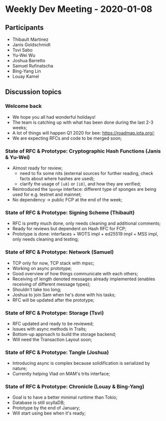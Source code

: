 # Weekly Dev Meeting - 2020-01-08

## Participants

- Thibault Martinez
- Janis Goldschmidt
- Tsvi Sabo
- Yu-Wei Wu
- Joshua Barretto
- Samuel Rufinatscha
- Bing-Yang Lin
- Louay Kamel

## Discussion topics

### Welcome back

- We hope you all had wonderful holidays!
- The team is catching up with what has been done during the last 2-3 weeks;
- A lot of things will happen Q1 2020 for bee: https://roadmap.iota.org/;
- We are expecting RFCs and code to be merged soon;

### State of RFC & Prototype: Cryptographic Hash Functions (Janis & Yu-Wei)

- Almost ready for review;
    - need to fix some nits (external sources for further reading, check facts about where hashes are used);
    - clarify the usage of `[u8]` or `[i8]`, and how they are verified;
- Reintroduced the `Sponge` interface: different type of sponges are being used for e.g. testnet and mainnet;
- No dependency -> public FCP at the end of the week;

### State of RFC & Prototype: Signing Scheme (Thibault)

- RFC is pretty much done, only needs cleaning and additional comments;
- Ready for reviews but dependent on Hash RFC for FCP;
- Prototype is done: interfaces + WOTS impl + ed25519 impl + MSS impl, only needs cleaning and testing;

### State of RFC & Prototype: Network (Samuel)

- TCP only for now, TCP stack with mpsc;
- Working on async prototype;
- Good overview of how things communicate with each others;
- Receiving of length denoted messages already implemented (enables receiving of different message types);
- Shouldn't take too long;
- Joshua to join Sam when he's done with his tasks;
- RFC will be updated after the prototype;

### State of RFC & Prototype: Storage (Tsvi)

- RFC updated and ready to be reviewed;
- Issues with async methods in Traits;
- Bottom-up approach to build the storage backend;
- Will need the Transaction Layout soon;

### State of RFC & Prototype: Tangle (Joshua)

- Introducing async is complex because solidification is serialized by nature;
- Currently helping Vlad on MAM's trits interface;

### State of RFC & Prototype: Chronicle (Louay & Bing-Yang)

- Goal is to have a better minimal runtime than Tokio;
- Database is still scyllaDB;
- Prototype by the end of January;
- Will start using bee when it's ready;
